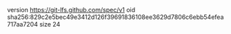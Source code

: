 version https://git-lfs.github.com/spec/v1
oid sha256:829c2e5bec49e3412d126f39691836108ee3629d7806c6ebb54efea717aa7204
size 24
